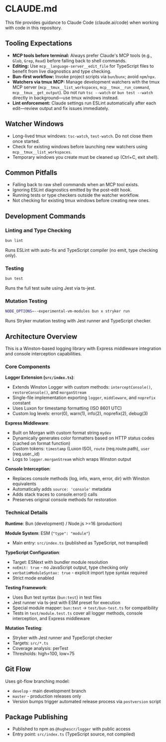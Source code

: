 # CLAUDE.md

This file provides guidance to Claude Code (claude.ai/code) when working with code in this repository.

## Tooling Expectations

- **MCP tools before terminal:** Always prefer Claude's MCP tools (e.g., `Glob`, `Grep`, `Read`) before falling back to shell commands.
- **Editing:** Use `mcp__language-server__edit_file` for TypeScript files to benefit from live diagnostics and type checking.
- **Bun-first workflow:** Invoke project scripts via `bun`/`bunx`; avoid `npm`/`npx`.
- **Watchers via tmux MCP:** Manage development watchers with the tmux MCP server (`mcp__tmux__list_workspaces`, `mcp__tmux__run_command`, `mcp__tmux__get_output`). Do not run `tsc --watch` or `bun test --watch` directly in background—use tmux windows instead.
- **Lint enforcement:** Claude settings run ESLint automatically after each edit—review output and fix issues immediately.

## Watcher Windows

- Long-lived tmux windows: `tsc-watch`, `test-watch`. Do not close them once started.
- Check for existing windows before launching new watchers using `mcp__tmux__list_workspaces`.
- Temporary windows you create must be cleaned up (Ctrl+C, exit shell).

## Common Pitfalls

- Falling back to raw shell commands when an MCP tool exists.
- Ignoring ESLint diagnostics emitted by the post-edit hook.
- Running tests or type checkers outside the watcher workflow.
- Not checking for existing tmux windows before creating new ones.

## Development Commands

### Linting and Type Checking
```bash
bun lint
```
Runs ESLint with auto-fix and TypeScript compiler (no emit, type checking only).

### Testing
```bash
bun test
```
Runs the full test suite using Jest via ts-jest.

### Mutation Testing
```bash
NODE_OPTIONS=--experimental-vm-modules bun x stryker run
```
Runs Stryker mutation testing with Jest runner and TypeScript checker.

## Architecture Overview

This is a Winston-based logging library with Express middleware integration and console interception capabilities.

### Core Components

**Logger Extension (`src/index.ts`)**:
- Extends Winston Logger with custom methods: `interceptConsole()`, `restoreConsole()`, and `morganStream`
- Single-file implementation exporting `logger`, `middleware`, and `noprefix` constant
- Uses Luxon for timestamp formatting (ISO 8601 UTC)
- Custom log levels: error(0), warn(1), info(2), noprefix(2), debug(3)

**Express Middleware**:
- Built on Morgan with custom format string `mydev`
- Dynamically generates color formatters based on HTTP status codes (cached on format function)
- Custom tokens: `timestamp` (Luxon ISO), `route` (req.route.path), `user` (req.user._id)
- Logs to `logger.morganStream` which wraps Winston output

**Console Interception**:
- Replaces console methods (log, info, warn, error, dir) with Winston equivalents
- Automatically adds `source: 'console'` metadata
- Adds stack traces to console.error() calls
- Preserves original console methods for restoration

### Technical Details

**Runtime**: Bun (development) / Node.js >=16 (production)

**Module System**: ESM (`"type": "module"`)
- Main entry: `src/index.ts` (published as TypeScript, not transpiled)

**TypeScript Configuration**:
- Target: ESNext with bundler module resolution
- `noEmit: true` - no JavaScript output, type checking only
- `verbatimModuleSyntax: true` - explicit import type syntax required
- Strict mode enabled

**Testing Framework**:
- Uses Bun test syntax (`bun:test`) in test files
- Jest runner via ts-jest with ESM preset for execution
- Special module mapper: `bun:test` → `test/bun-test.ts` for compatibility
- Tests in `test/module.test.ts` cover all logger methods, console interception, and Express middleware

**Mutation Testing**:
- Stryker with Jest runner and TypeScript checker
- Targets: `src/*.ts`
- Coverage analysis: perTest
- Thresholds: high=100, low=75

## Git Flow

Uses git-flow branching model:
- `develop` - main development branch
- `master` - production releases only
- Version bumps trigger automated release process via `postversion` script

## Package Publishing

- Published to npm as `@hughescr/logger` with public access
- Entry point: `src/index.ts` (TypeScript source, not compiled)
